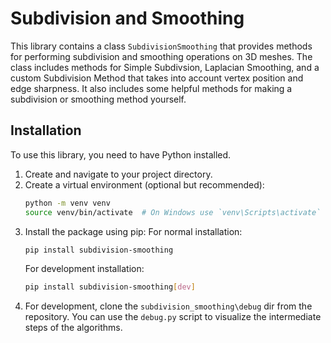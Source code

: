 # Subdivision and Smoothing
This library contains a class `SubdivisionSmoothing` that provides methods for performing subdivision and smoothing operations on 3D meshes. The class includes methods for Simple Subdivsion, Laplacian Smoothing, and a custom Subdivision Method that takes into account vertex position and edge sharpness. It also includes some helpful methods for making a subdivision or smoothing method yourself.

## Installation
To use this library, you need to have Python installed.
1. Create and navigate to your project directory.
2. Create a virtual environment (optional but recommended):
   ```bash
   python -m venv venv
   source venv/bin/activate  # On Windows use `venv\Scripts\activate`
   ```
3. Install the package using pip:
   For normal installation:
   ```bash
   pip install subdivision-smoothing
   ```
    For development installation:
    ```bash
    pip install subdivision-smoothing[dev]
    ```
4. For development, clone the `subdivision_smoothing\debug` dir from the repository. You can use the `debug.py` script to visualize the intermediate steps of the algorithms.
